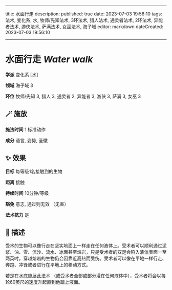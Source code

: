 
---
title: 水面行走
description: 
published: true
date: 2023-07-03 19:56:10
tags: 法术, 变化系, 水, 牧师/先知法术, 3环法术, 猎人法术, 通灵者法术, 2环法术, 异能者法术, 游侠法术, 萨满法术, 女巫法术, 海子域
editor: markdown
dateCreated: 2023-07-03 19:56:10

---

# **水面行走** *Water walk*

**学派** 变化系 \[水\] 

**领域** 海子域 3

**环位** 牧师/先知 3, 猎人 3, 通灵者 2, 异能者 3, 游侠 3, 萨满 3, 女巫 3

## 🪄 施放

**施法时间** 1 标准动作

**成分** 语言, 姿势, 圣徽

## ✨ 效果 

**目标** 每等级1名接触到的生物 

**距离** 接触  

**持续时间** 10分钟/等级 

**豁免** 意志, 通过则无效 （无害）

**法术抗力** 是

## 📖 描述

受术的生物可以像行走在坚实地面上一样走在任何液体上。受术者可以顺利通过泥浆、油、雪、流沙、流水、冰面甚至熔岩，只是受术者的双足会陷入液体表面一至两英吋。穿越熔岩的生物仍会因靠近高热而受伤。受术者可以像在平地一样行走、奔跑、冲锋或者进行在平地上的移动方式。

若是在水底施展此法术 （或受术者全部或部分浸在任何液体中），受术者将会以每轮60英尺的速度升起直到他踏上液面。
    